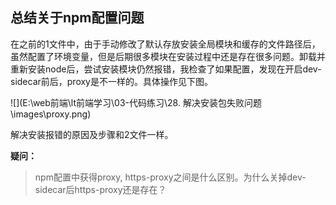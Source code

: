 <h2>总结关于npm配置问题</h2>

在之前的1文件中，由于手动修改了默认存放安装全局模块和缓存的文件路径后，虽然配置了环境变量，但是后期很多模块在安装过程中还是存在很多问题。卸载并重新安装node后，尝试安装模块仍然报错，我检查了如果配置，发现在开启dev-sidecar前后，proxy是不一样的。具体操作见下图。

![](E:\web前端\lt前端学习\03-代码练习\28. 解决安装包失败问题\images\proxy.png)

解决安装报错的原因及步骤和2文件一样。

**疑问：**

> npm配置中获得proxy, https-proxy之间是什么区别。为什么关掉dev-sidecar后https-proxy还是存在？

